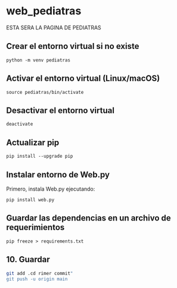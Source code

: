 # web_pediatras
ESTA SERA LA PAGINA DE PEDIATRAS

## Crear el entorno virtual si no existe
````
python -m venv pediatras
````

## Activar el entorno virtual (Linux/macOS)
````
source pediatras/bin/activate
````

## Desactivar el entorno virtual
```shell
deactivate
```

## Actualizar pip
```shell
pip install --upgrade pip
```

## Instalar entorno de Web.py
Primero, instala Web.py ejecutando:
```shell
pip install web.py
```

## Guardar las dependencias en un archivo de requerimientos
```shell
pip freeze > requirements.txt
```
## 10. Guardar

```bash
git add .cd rimer commit"
git push -u origin main

```